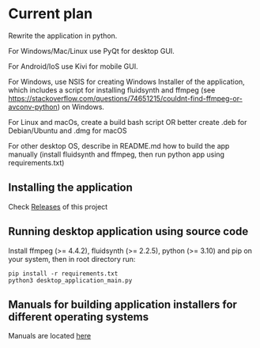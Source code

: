 <h1> Current plan </h1>

Rewrite the application in python.

For Windows/Mac/Linux use PyQt for desktop GUI.

For Android/IoS use Kivi for mobile GUI.

For Windows, use NSIS for creating Windows Installer of the application, which includes a script for installing fluidsynth and ffmpeg (see https://stackoverflow.com/questions/74651215/couldnt-find-ffmpeg-or-avconv-python) on Windows.

For Linux and macOs, create a build bash script OR better create .deb for Debian/Ubuntu and .dmg for macOS 

For other desktop OS, describe in README.md how to build the app manually (install fluidsynth and ffmpeg, then run python app using requirements.txt)


<h2> Installing the application </h2>

Check [Releases](https://github.com/HabbaHen/reverse_harmony/releases) of this project

<h2>Running desktop application using source code</h2>

Install ffmpeg (>= 4.4.2), fluidsynth (>= 2.2.5), python (>= 3.10) and pip on your system, then in root directory run:

```
pip install -r requirements.txt
python3 desktop_application_main.py
```

<h2> Manuals for building application installers for different operating systems </h2>

Manuals are located [here](https://github.com/HabbaHen/reverse_harmony/tree/main/build_how_to)
